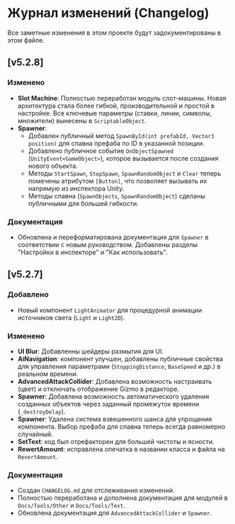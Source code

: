 # Журнал изменений (Changelog)

Все заметные изменения в этом проекте будут задокументированы в этом файле.
## [v5.2.8]

### Изменено
- **Slot Machine**: Полностью переработан модуль слот-машины. Новая архитектура стала более гибкой, производительной и простой в настройке. Все ключевые параметры (ставки, линии, символы, множители) вынесены в `ScriptableObject`.
- **Spawner**:
  - Добавлен публичный метод `SpawnById(int prefabId, Vector3 position)` для спавна префаба по ID в указанной позиции.
  - Добавлено публичное событие `OnObjectSpawned` (`UnityEvent<GameObject>`), которое вызывается после создания нового объекта.
  - Методы `StartSpawn`, `StopSpawn`, `SpawnRandomObject` и `Clear` теперь помечены атрибутом `[Button]`, что позволяет вызывать их напрямую из инспектора Unity.
  - Методы спавна (`SpawnObjects`, `SpawnRandomObject`) сделаны публичными для большей гибкости.

### Документация
- Обновлена и переформатирована документация для `Spawner` в соответствии с новым руководством. Добавлены разделы "Настройки в инспекторе" и "Как использовать".

## [v5.2.7]

### Добавлено
- Новый компонент `LightAnimator` для процедурной анимации источников света (`Light` и `Light2D`).

### Изменено
- **UI Blur**: Добавленны шейдеры размытия для UI.
- **AiNavigation**: компонент улучшен, добавлены публичные свойства для управления параметрами (`StoppingDistance`, `BaseSpeed` и др.) в реальном времени.
- **AdvancedAttackCollider**: Добавлена возможность настраивать (цвет) и отключать отображение Gizmo в редакторе.
- **Spawner**: Добавлена возможность автоматического удаления созданных объектов через заданный промежуток времени (`_destroyDelay`).
- **Spawner**: Удалена система взвешенного шанса для упрощения компонента. Выбор префаба для спавна теперь всегда равномерно случайный.
- **SetText**: код был отрефакторен для большей чистоты и ясности.
- **RewertAmount**: исправлена опечатка в названии класса и файла на `RevertAmount`.

### Документация
- Создан `CHANGELOG.md` для отслеживания изменений.
- Полностью переработана и дополнена документация для модулей в `Docs/Tools/Other` и `Docs/Tools/Text`.
- Обновлена документация для `AdvancedAttackCollider` и `Spawner`.
